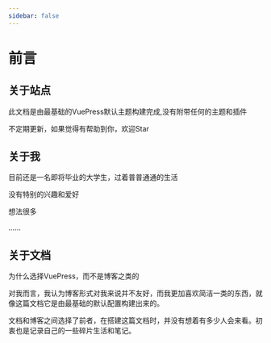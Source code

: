 ```yaml
---
sidebar: false
---
```

# 前言

## 关于站点

此文档是由最基础的VuePress默认主题构建完成,没有附带任何的主题和插件

不定期更新，如果觉得有帮助到你，欢迎Star

## 关于我

目前还是一名即将毕业的大学生，过着普普通通的生活

没有特别的兴趣和爱好

想法很多

......

## 关于文档

为什么选择VuePress，而不是博客之类的

对我而言，我认为博客形式对我来说并不友好，而我更加喜欢简洁一类的东西，就像这篇文档它是由最基础的默认配置构建出来的。

文档和博客之间选择了前者，在搭建这篇文档时，并没有想着有多少人会来看。初衷也是记录自己的一些碎片生活和笔记。